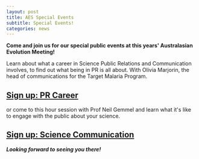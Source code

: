 ```yaml
---
layout: post
title: AES Special Events
subtitle: Special Events!
categories: news
---
```


**Come and join us for our special public events at this years' Australasian Evolution Meeting!**   

Learn about what a career in Science Public Relations and Communication involves, to find out what being in PR is all about. With Olivia Marjorin, the head of communications for the Target Malaria Program.

## [Sign up: PR Career](https://www.eventbrite.com.au/e/career-in-science-public-relations-tickets-78312736503)


or come to this hour session with Prof Neil Gemmel and learn what it's like to engage with the public about your science.

## [Sign up: Science Communication](https://www.eventbrite.com.au/e/media-coverage-in-science-with-prof-neil-gemmell-tickets-78313406507)

***Looking forward to seeing you there!***
